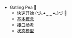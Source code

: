 * Gatling Pea 🐡
  * [快速开始 (づ｡◕‿‿◕｡)づ 🥳](zh-cn/pea/README.md)
  * [基本概念](zh-cn/pea/concepts.md)
  * [接口参考](zh-cn/pea/api.md)
  * [状态模型](zh-cn/pea/model.md)
